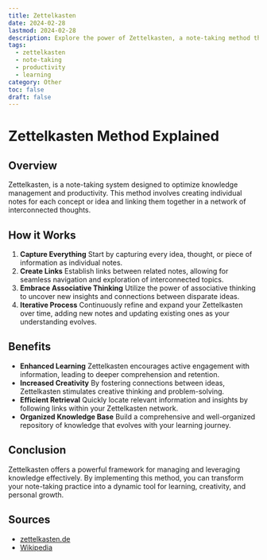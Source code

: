 ```yaml
---
title: Zettelkasten
date: 2024-02-28
lastmod: 2024-02-28
description: Explore the power of Zettelkasten, a note-taking method that revolutionizes knowledge management. Learn how to boost productivity and enhance learning with this effective technique. Dive deeper into the world of Zettelkasten today and unlock your full potential!
tags:
  - zettelkasten
  - note-taking
  - productivity
  - learning
category: Other
toc: false
draft: false
---
```


# Zettelkasten Method Explained

## Overview

Zettelkasten, is a note-taking system designed to optimize knowledge management and productivity. This method involves creating individual notes for each concept or idea and linking them together in a network of interconnected thoughts.

## How it Works

1. **Capture Everything** Start by capturing every idea, thought, or piece of information as individual notes.
2. **Create Links** Establish links between related notes, allowing for seamless navigation and exploration of interconnected topics.
3. **Embrace Associative Thinking** Utilize the power of associative thinking to uncover new insights and connections between disparate ideas.
4. **Iterative Process** Continuously refine and expand your Zettelkasten over time, adding new notes and updating existing ones as your understanding evolves.

## Benefits

- **Enhanced Learning** Zettelkasten encourages active engagement with information, leading to deeper comprehension and retention.
- **Increased Creativity** By fostering connections between ideas, Zettelkasten stimulates creative thinking and problem-solving.
- **Efficient Retrieval** Quickly locate relevant information and insights by following links within your Zettelkasten network.
- **Organized Knowledge Base** Build a comprehensive and well-organized repository of knowledge that evolves with your learning journey.

## Conclusion

Zettelkasten offers a powerful framework for managing and leveraging knowledge effectively. By implementing this method, you can transform your note-taking practice into a dynamic tool for learning, creativity, and personal growth.

## Sources

- [zettelkasten.de](https://zettelkasten.de/introduction/)
- [Wikipedia](https://en.wikipedia.org/wiki/Zettelkasten)

